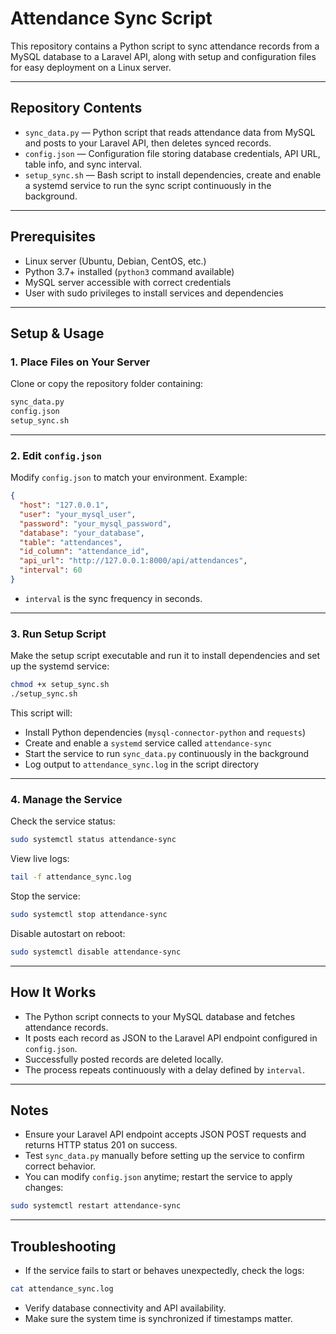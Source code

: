 
# Attendance Sync Script

This repository contains a Python script to sync attendance records from a MySQL database to a Laravel API, along with setup and configuration files for easy deployment on a Linux server.

---

## Repository Contents

* `sync_data.py` — Python script that reads attendance data from MySQL and posts to your Laravel API, then deletes synced records.
* `config.json` — Configuration file storing database credentials, API URL, table info, and sync interval.
* `setup_sync.sh` — Bash script to install dependencies, create and enable a systemd service to run the sync script continuously in the background.

---

## Prerequisites

* Linux server (Ubuntu, Debian, CentOS, etc.)
* Python 3.7+ installed (`python3` command available)
* MySQL server accessible with correct credentials
* User with sudo privileges to install services and dependencies

---

## Setup & Usage

### 1. Place Files on Your Server

Clone or copy the repository folder containing:

```bash
sync_data.py
config.json
setup_sync.sh
```

---

### 2. Edit `config.json`

Modify `config.json` to match your environment. Example:

```json
{
  "host": "127.0.0.1",
  "user": "your_mysql_user",
  "password": "your_mysql_password",
  "database": "your_database",
  "table": "attendances",
  "id_column": "attendance_id",
  "api_url": "http://127.0.0.1:8000/api/attendances",
  "interval": 60
}
```

* `interval` is the sync frequency in seconds.

---

### 3. Run Setup Script

Make the setup script executable and run it to install dependencies and set up the systemd service:

```bash
chmod +x setup_sync.sh
./setup_sync.sh
```

This script will:

* Install Python dependencies (`mysql-connector-python` and `requests`)
* Create and enable a `systemd` service called `attendance-sync`
* Start the service to run `sync_data.py` continuously in the background
* Log output to `attendance_sync.log` in the script directory

---

### 4. Manage the Service

Check the service status:

```bash
sudo systemctl status attendance-sync
```

View live logs:

```bash
tail -f attendance_sync.log
```

Stop the service:

```bash
sudo systemctl stop attendance-sync
```

Disable autostart on reboot:

```bash
sudo systemctl disable attendance-sync
```

---

## How It Works

* The Python script connects to your MySQL database and fetches attendance records.
* It posts each record as JSON to the Laravel API endpoint configured in `config.json`.
* Successfully posted records are deleted locally.
* The process repeats continuously with a delay defined by `interval`.

---

## Notes

* Ensure your Laravel API endpoint accepts JSON POST requests and returns HTTP status 201 on success.
* Test `sync_data.py` manually before setting up the service to confirm correct behavior.
* You can modify `config.json` anytime; restart the service to apply changes:

```bash
sudo systemctl restart attendance-sync
```

---

## Troubleshooting

* If the service fails to start or behaves unexpectedly, check the logs:

```bash
cat attendance_sync.log
```

* Verify database connectivity and API availability.
* Make sure the system time is synchronized if timestamps matter.

